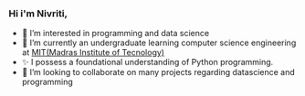 ### Hi i'm Nivriti,
- 👀 I’m interested in programming and data science
- 🌱 I’m currently an undergraduate learning computer science engineering at [MIT(Madras Institute of Tecnology)](https://www.mitindia.edu/)
- ✨ I possess a foundational understanding of Python programming.
- 💞️ I’m looking to collaborate on many projects regarding datascience and programming 
  


<!---
niv-csc/niv-csc is a ✨ special ✨ repository because its `README.md` (this file) appears on your GitHub profile.
You can click the Preview link to take a look at your changes.
--->
